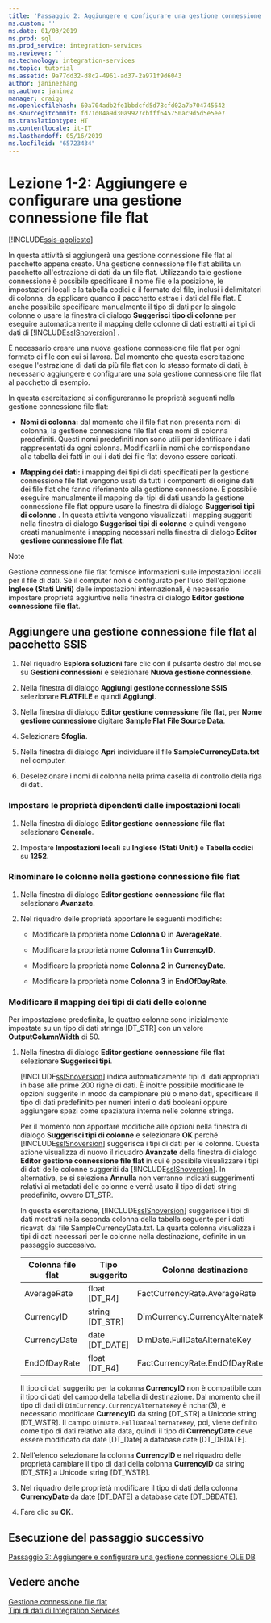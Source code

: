 ```yaml
---
title: 'Passaggio 2: Aggiungere e configurare una gestione connessione file flat | Microsoft Docs'
ms.custom: ''
ms.date: 01/03/2019
ms.prod: sql
ms.prod_service: integration-services
ms.reviewer: ''
ms.technology: integration-services
ms.topic: tutorial
ms.assetid: 9a77dd32-d8c2-4961-ad37-2a971f9d6043
author: janinezhang
ms.author: janinez
manager: craigg
ms.openlocfilehash: 60a704adb2fe1bbdcfd5d78cfd02a7b704745642
ms.sourcegitcommit: fd71d04a9d30a9927cbfff645750ac9d5d5e5ee7
ms.translationtype: HT
ms.contentlocale: it-IT
ms.lasthandoff: 05/16/2019
ms.locfileid: "65723434"
---
```

# <a name="lesson-1-2-add-and-configure-a-flat-file-connection-manager"></a>Lezione 1-2: Aggiungere e configurare una gestione connessione file flat

[!INCLUDE[ssis-appliesto](../includes/ssis-appliesto-ssvrpluslinux-asdb-asdw-xxx.md)]



In questa attività si aggiungerà una gestione connessione file flat al pacchetto appena creato. Una gestione connessione file flat abilita un pacchetto all'estrazione di dati da un file flat. Utilizzando tale gestione connessione è possibile specificare il nome file e la posizione, le impostazioni locali e la tabella codici e il formato del file, inclusi i delimitatori di colonna, da applicare quando il pacchetto estrae i dati dal file flat. È anche possibile specificare manualmente il tipo di dati per le singole colonne o usare la finestra di dialogo **Suggerisci tipo di colonne** per eseguire automaticamente il mapping delle colonne di dati estratti ai tipi di dati di [!INCLUDE[ssISnoversion](../includes/ssisnoversion-md.md)] .  
  
È necessario creare una nuova gestione connessione file flat per ogni formato di file con cui si lavora. Dal momento che questa esercitazione esegue l'estrazione di dati da più file flat con lo stesso formato di dati, è necessario aggiungere e configurare una sola gestione connessione file flat al pacchetto di esempio.  
  
In questa esercitazione si configureranno le proprietà seguenti nella gestione connessione file flat:  
  
-   **Nomi di colonna:** dal momento che il file flat non presenta nomi di colonna, la gestione connessione file flat crea nomi di colonna predefiniti. Questi nomi predefiniti non sono utili per identificare i dati rappresentati da ogni colonna. Modificarli in nomi che corrispondano alla tabella dei fatti in cui i dati dei file flat devono essere caricati.  
  
-   **Mapping dei dati:** i mapping dei tipi di dati specificati per la gestione connessione file flat vengono usati da tutti i componenti di origine dati dei file flat che fanno riferimento alla gestione connessione. È possibile eseguire manualmente il mapping dei tipi di dati usando la gestione connessione file flat oppure usare la finestra di dialogo **Suggerisci tipi di colonne** . In questa attività vengono visualizzati i mapping suggeriti nella finestra di dialogo **Suggerisci tipi di colonne** e quindi vengono creati manualmente i mapping necessari nella finestra di dialogo **Editor gestione connessione file flat**.  
  
> [!NOTE]
> Gestione connessione file flat fornisce informazioni sulle impostazioni locali per il file di dati. Se il computer non è configurato per l'uso dell'opzione **Inglese (Stati Uniti)** delle impostazioni internazionali, è necessario impostare proprietà aggiuntive nella finestra di dialogo **Editor gestione connessione file flat**.  
  
## <a name="add-a-flat-file-connection-manager-to-the-ssis-package"></a>Aggiungere una gestione connessione file flat al pacchetto SSIS  
  
1.  Nel riquadro **Esplora soluzioni** fare clic con il pulsante destro del mouse su **Gestioni connessioni** e selezionare **Nuova gestione connessione**.
1. Nella finestra di dialogo **Aggiungi gestione connessione SSIS** selezionare **FLATFILE** e quindi **Aggiungi**.
  
2.  Nella finestra di dialogo **Editor gestione connessione file flat**, per **Nome gestione connessione** digitare **Sample Flat File Source Data**.  
  
3.  Selezionare **Sfoglia**.  
  
4.  Nella finestra di dialogo **Apri** individuare il file **SampleCurrencyData.txt** nel computer.  
  
5.  Deselezionare i nomi di colonna nella prima casella di controllo della riga di dati.  
  
### <a name="set-locale-sensitive-properties"></a>Impostare le proprietà dipendenti dalle impostazioni locali  
  
1.  Nella finestra di dialogo **Editor gestione connessione file flat** selezionare **Generale**.  
  
2.  Impostare **Impostazioni locali** su **Inglese (Stati Uniti)** e **Tabella codici** su **1252**.  
  
### <a name="rename-columns-in-the-flat-file-connection-manager"></a>Rinominare le colonne nella gestione connessione file flat  
  
1.  Nella finestra di dialogo **Editor gestione connessione file flat** selezionare **Avanzate**.  
  
2.  Nel riquadro delle proprietà apportare le seguenti modifiche:  
  
    -   Modificare la proprietà nome **Colonna 0** in **AverageRate**.  
  
    -   Modificare la proprietà nome **Colonna 1** in **CurrencyID**.  
  
    -   Modificare la proprietà nome **Colonna 2** in **CurrencyDate**.  
  
    -   Modificare la proprietà nome **Colonna 3** in **EndOfDayRate**.  
  
### <a name="remap-column-data-types"></a>Modificare il mapping dei tipi di dati delle colonne  
  
Per impostazione predefinita, le quattro colonne sono inizialmente impostate su un tipo di dati stringa [DT_STR] con un valore **OutputColumnWidth** di 50.  

1.  Nella finestra di dialogo **Editor gestione connessione file flat** selezionare **Suggerisci tipi**.  
  
    [!INCLUDE[ssISnoversion](../includes/ssisnoversion-md.md)] indica automaticamente tipi di dati appropriati in base alle prime 200 righe di dati. È inoltre possibile modificare le opzioni suggerite in modo da campionare più o meno dati, specificare il tipo di dati predefinito per numeri interi o dati booleani oppure aggiungere spazi come spaziatura interna nelle colonne stringa.  
  
    Per il momento non apportare modifiche alle opzioni nella finestra di dialogo **Suggerisci tipi di colonne** e selezionare **OK** perché [!INCLUDE[ssISnoversion](../includes/ssisnoversion-md.md)] suggerisca i tipi di dati per le colonne. Questa azione visualizza di nuovo il riquadro **Avanzate** della finestra di dialogo **Editor gestione connessione file flat** in cui è possibile visualizzare i tipi di dati delle colonne suggeriti da [!INCLUDE[ssISnoversion](../includes/ssisnoversion-md.md)]. In alternativa, se si seleziona **Annulla** non verranno indicati suggerimenti relativi ai metadati delle colonne e verrà usato il tipo di dati string predefinito, ovvero DT_STR.  
  
    In questa esercitazione, [!INCLUDE[ssISnoversion](../includes/ssisnoversion-md.md)] suggerisce i tipi di dati mostrati nella seconda colonna della tabella seguente per i dati ricavati dal file SampleCurrencyData.txt. La quarta colonna visualizza i tipi di dati necessari per le colonne nella destinazione, definite in un passaggio successivo.  
  
    |Colonna file flat|Tipo suggerito|Colonna destinazione|Tipo destinazione|  
    |--------------------|------------------|----------------------|--------------------|  
    |AverageRate|float [DT_R4]|FactCurrencyRate.AverageRate|FLOAT|  
    |CurrencyID|string [DT_STR]|DimCurrency.CurrencyAlternateKey|nchar(3)|  
    |CurrencyDate|date [DT_DATE]|DimDate.FullDateAlternateKey|Data|  
    |EndOfDayRate|float [DT_R4]|FactCurrencyRate.EndOfDayRate|FLOAT|  
  
    Il tipo di dati suggerito per la colonna **CurrencyID** non è compatibile con il tipo di dati del campo della tabella di destinazione. Dal momento che il tipo di dati di `DimCurrency.CurrencyAlternateKey` è nchar(3), è necessario modificare **CurrencyID** da string [DT_STR] a Unicode string [DT_WSTR]. Il campo `DimDate.FullDateAlternateKey`, poi, viene definito come tipo di dati relativo alla data, quindi il tipo di **CurrencyDate** deve essere modificato da date [DT_Date] a database date [DT_DBDATE].  
  
2.  Nell'elenco selezionare la colonna **CurrencyID** e nel riquadro delle proprietà cambiare il tipo di dati della colonna **CurrencyID** da string [DT_STR] a Unicode string [DT_WSTR].  
  
3.  Nel riquadro delle proprietà modificare il tipo di dati della colonna **CurrencyDate** da date [DT_DATE] a database date [DT_DBDATE].  
  
4.  Fare clic su **OK**.  
  
## <a name="go-to-next-task"></a>Esecuzione del passaggio successivo
[Passaggio 3: Aggiungere e configurare una gestione connessione OLE DB](../integration-services/lesson-1-3-adding-and-configuring-an-ole-db-connection-manager.md)  
  
## <a name="see-also"></a>Vedere anche  
[Gestione connessione file flat](../integration-services/connection-manager/flat-file-connection-manager.md)  
[Tipi di dati di Integration Services](../integration-services/data-flow/integration-services-data-types.md)  
  
  
  
